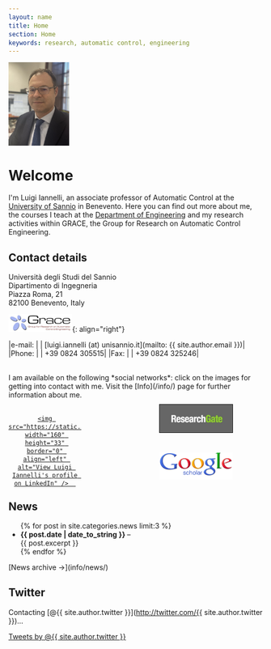 ```yaml
---
layout: name
title: Home
section: Home
keywords: research, automatic control, engineering
---
```



 
<img class='inset right' src='images/iannelli2024.jpg' title='Luigi Iannelli' alt='Photo of Luigi Iannelli' width='120px' />


<!--   Banner cookies
<div id="cookie-notice" class="cn-top bootstrap" style="color: rgb(255, 255, 255); background-color: rgb(0, 0, 0); display: block;">
    <div class="cookie-notice-container">
      <span id="cn-notice-text"
        "La legge ci obbliga  a dirvi che il sito utilizza cookies di terze parti. Continuando con la navigazione, accetti le nostre modalità d'uso dei cookie.">
      </span>
      <a href id="cn-accept-cookie" data-cookie-set="accept" class="cn-set-cookie button bootstrap">Ok</a>
      <a href="{{ site.urlbase }}/cookies" target="_blank" id="cn-more-info" class="button bootstrap">Leggi di più</a>
    </div>
  </div>
 -->


Welcome
=======

I'm Luigi Iannelli, an associate professor of Automatic Control at the [University of Sannio][unisannio] in Benevento. Here you can find out more about me, the courses I teach at the [Department of Engineering][ding] and my research activities within GRACE, the Group for Research on Automatic Control Engineering. 

<div class="section" markdown="1">

## Contact details

Università degli Studi del Sannio  
Dipartimento di Ingegneria  
Piazza Roma, 21  
82100 Benevento, Italy  

![GRACE](images/grace.png){: align="right"}

|e-mail:	|		|	[luigi.iannelli (at) unisannio.it](mailto: {{ site.author.email }})|
|Phone:		|		|	+39 0824 305515|
|Fax:		|		|	+39 0824 325246|



<br>
I am available on the following *social networks*: click on the images for getting into contact with me. Visit the [Info](/info/) page for further information about me.

<div align="center" style="width:100%; height:170px; position:relative; top:20px;">

  <div style="position:absolute; width:144px; top:-4px; left:0px;">
  <a href="{{ site.author.linkedin }}" target="_blank">
      
    <img src="https://static.licdn.com/scds/common/u/img/webpromo/btn_myprofile_160x33.png" width="160" height="33" border="0" align="left" alt="View Luigi Iannelli's profile on LinkedIn" />  
  </a>
  </div>

<div style="position:absolute; width:144px; top:-10px; left:300px;">
    <a href="http://www.researchgate.net/profile/Luigi_Iannelli" title="ResearchGate" target="_blank"><img src="images/RG.jpg" align="right" alt="" style="width:144px;" border="1px;" /></a>
  </div>

  <div style="width:100px; position:absolute; top:60px; left:14px;">
    <!-- ResearcherID  -->
    <span id='badgeCont256415' style='width:126px'><script src='http://labs.researcherid.com/mashlets?el=badgeCont256415&mashlet=badge&showTitle=false&className=a&rid=F-3225-2010'></script>
    </span>
  </div>

  <div style="position:absolute; width:144px; top:86px; left:299px;">
    <a href="{{ site.author.scholar }}" title="Google Scholar" target="_blank"><img src="images/scholar_logo_lg_2011.gif" align="left" alt="" style="height:53px; width:144px;" /></a>
  </div>

</div>

</div>


<div class="section" markdown="1">

## News

<ul class="compact recent">
  {% for post in site.categories.news limit:3 %}
  <li>
    <b> {{ post.date | date_to_string }} </b> &ndash; 
    <!-- <a class="title" href="{{ post.url }}">{{ post.title }}</a> -->
    <br>
    {{ post.excerpt }}
  </li>
  {% endfor %}
</ul>
[News archive  &rarr;](info/news/)

</div>

<div class="section" markdown="1">

## Twitter

Contacting [@{{ site.author.twitter }}](http://twitter.com/{{ site.author.twitter }})... 

<a class="twitter-timeline" data-height="500" data-theme="light" href="https://twitter.com/{{ site.author.twitter }}?ref_src=twsrc%5Etfw">Tweets by @{{ site.author.twitter }}</a> <script async src="https://platform.twitter.com/widgets.js" charset="utf-8"></script>




[unisannio]: http://www.unisannio.it/
[ding]: http://www.ding.unisannio.it/
